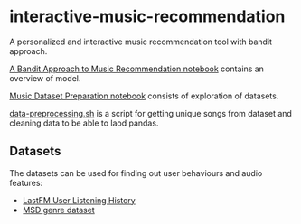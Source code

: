 # interactive-music-recommendation

A personalized and interactive music recommendation tool with bandit approach. 

[A Bandit Approach to Music Recommendation notebook](https://github.com/gokceuludogan/interactive-music-recommendation/blob/master/A%20Bandit%20Approach%20to%20Music%20Recommendation.ipynb) contains an overview of model. 

[Music Dataset Preparation notebook](https://github.com/gokceuludogan/interactive-music-recommendation/blob/master/Music%20Dataset%20Preparation.ipynb) consists of exploration of datasets. 

[data-preprocessing.sh](https://github.com/gokceuludogan/interactive-music-recommendation/blob/master/data-preprocessing.sh) is a script for getting unique songs from dataset and cleaning data to be able to laod pandas. 

## Datasets 

The datasets can be used for finding out user behaviours and audio features:

* [LastFM User Listening History](https://www.dtic.upf.edu/~ocelma/MusicRecommendationDataset/lastfm-1K.html)
* [MSD genre dataset](https://labrosa.ee.columbia.edu/millionsong/blog/11-2-28-deriving-genre-dataset) 
